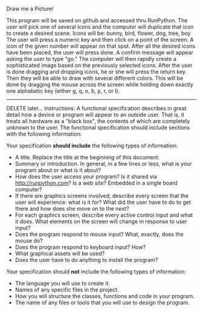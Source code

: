 Draw me a Picture!

This program will be saved on github and accessed thru RunPython.
The user will pick one of several icons and the computer will duplicate that icon to create a desired scene.
Icons will be: bunny, bird, flower, dog, tree,  boy
The user will press a numeric key and then click on a point of the screen. A icon of the given number will appear on that spot. After all the desired icons have been placed, the user will press done. A confirm message will appear asking the user to type "go."
The computer will then rapidly create a sophisticated image based on the previously selected icons.
After the user is done dragging and dropping icons, he or she will press the return key.
Then they will be able to draw with several different colors. This will be done by dragging the mouse across the screen while holding down exactly one alphabetic key (either g, q, o, b, p, r, or l).

_________________________________________________________________________________
DELETE later...
Instructions:
A functional specification describes in great detail how a device or program will appear to an
outside user. That is, it treats all hardware as a "black box", the contents of which are completely
unknown to the user. The functional specification should include sections with the following information:

Your specification **should include** the following types of information:

* A title. Replace the title at the beginning of this document.
* Summary or introduction. In general, in a few lines or less, what is your program about or what is it about?
* How does the user access your program? Is it shared via http://runpython.com? Is a web site? Embedded in 
  a single board computer? 
* If there are graphics screens involved, describe every screen that the user will experience: what is it for? 
  What did the user have to do to get there and how does she move on to the next?
* For each graphics screen, describe every active control input and what it does. What elements on the screen will
  change in response to user input?
* Does the program respond to mouse input? What, exactly, does the mouse do?
* Does the program respond to keyboard input? How?
* What graphical assets will be used?
* Does the user have to do anything to install the program?

Your specification should **not** include the following types of information:

* The language you will use to create it.
* Names of any specific files in the project.
* How you will structure the classes, functions and code in your program.
* The name of any files or tools that you will use to design the program.
